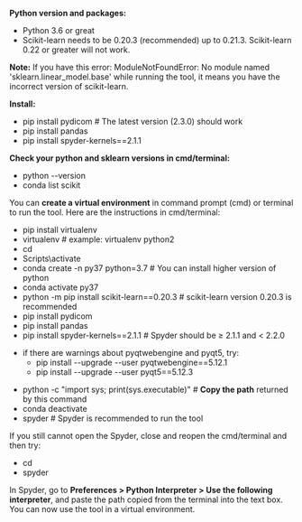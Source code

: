 **Python version and packages:**
*	Python 3.6 or great
*	Scikit-learn needs to be 0.20.3 (recommended) up to 0.21.3. Scikit-learn 0.22 or greater will not work. 

**Note:**
If you have this error: ModuleNotFoundError: No module named 'sklearn.linear_model.base' while running the tool, it means you have the incorrect version of scikit-learn. 

**Install:**
*	pip install pydicom            # The latest version (2.3.0) should work
*	pip install pandas
*	pip install spyder-kernels==2.1.1

**Check your python and sklearn versions in cmd/terminal:**
*	python --version
*	conda list scikit

You can **create a virtual environment** in command prompt (cmd) or terminal to run the tool. Here are the instructions in cmd/terminal: 
*	pip install virtualenv
*	virtualenv <new environment>          # example: virtualenv python2
*	cd <new environment>
*	Scripts\activate
*	conda create -n py37 python=3.7      # You can install higher version of python
*	conda activate py37
*	python -m pip install scikit-learn==0.20.3     # scikit-learn version 0.20.3 is recommended
*	pip install pydicom
*	pip install pandas
*	pip install spyder-kernels==2.1.1       # Spyder should be ≥ 2.1.1 and < 2.2.0
  - if there are warnings about pyqtwebengine and pyqt5, try: 
    - pip install --upgrade --user pyqtwebengine==5.12.1
    - pip install --upgrade --user pyqt5==5.12.3
*	python -c "import sys; print(sys.executable)"   # **Copy the path** returned by this command
*	conda deactivate              
*	spyder 			# Spyder is recommended to run the tool

If you still cannot open the Spyder, close and reopen the cmd/terminal and then try:
*	cd <new environment>         
*	spyder

In Spyder, go to **Preferences > Python Interpreter > Use the following interpreter**, and paste the path copied from the terminal into the text box. You can now use the tool in a virtual environment. 
